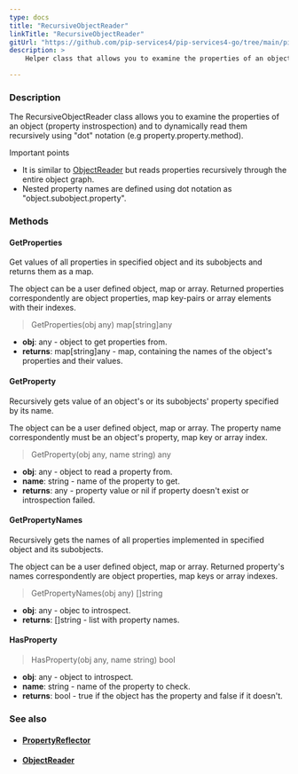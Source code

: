 ```yaml
---
type: docs
title: "RecursiveObjectReader"
linkTitle: "RecursiveObjectReader"
gitUrl: "https://github.com/pip-services4/pip-services4-go/tree/main/pip-services4-commons-go"
description: >
    Helper class that allows you to examine the properties of an object (property instrospection) and to dynamically read them recursively using "dot" notation.

---
```


### Description

The RecursiveObjectReader class allows you to examine the properties of an object (property instrospection) and to dynamically read them recursively using "dot" notation (e.g property.property.method).


Important points

- It is similar to [ObjectReader](../object_reader) but reads properties recursively through the entire object graph. 
- Nested property names are defined using dot notation as "object.subobject.property".


### Methods

#### GetProperties
Get values of all properties in specified object and its subobjects
and returns them as a map.

The object can be a user defined object, map or array.
Returned properties correspondently are object properties,
map key-pairs or array elements with their indexes.

> GetProperties(obj any) map[string]any

- **obj**: any - object to get properties from.
- **returns**: map[string]any - map, containing the names of the object's properties and their values.

#### GetProperty
Recursively gets value of an object's or its subobjects' property specified by its name.
 
The object can be a user defined object, map or array.
The property name correspondently must be an object's property,
map key or array index.

> GetProperty(obj any, name string) any

- **obj**: any - object to read a property from.
- **name**: string - name of the property to get.
- **returns**: any - property value or nil if property doesn't exist or introspection failed.

#### GetPropertyNames
Recursively gets the names of all properties implemented in specified object and its subobjects.

The object can be a user defined object, map or array.
Returned property's names correspondently are object properties,
map keys or array indexes.

> GetPropertyNames(obj any) []string

- **obj**: any - objec to introspect.
- **returns**: []string - list with property names.

#### HasProperty

> HasProperty(obj any, name string) bool

- **obj**: any - object to introspect. 
- **name**: string - name of the property to check.
- **returns**: bool - true if the object has the property and false if it doesn't.


### See also
- #### [PropertyReflector](../property_reflector)
- #### [ObjectReader](../object_reader)

